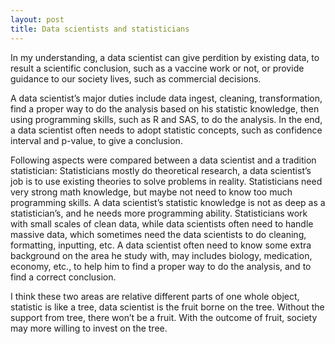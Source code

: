 ```yaml
---
layout: post
title: Data scientists and statisticians
---
```


In my understanding, a data scientist can give perdition by existing data, to result a scientific conclusion, such as a vaccine work or not, or provide guidance to our society lives, such as commercial decisions. 

A data scientist’s major duties include data ingest, cleaning, transformation, find a proper way to do the analysis based on his statistic knowledge, then using programming skills, such as R and SAS, to do the analysis. In the end, a data scientist often needs to adopt statistic concepts, such as confidence interval and p-value, to give a conclusion. 

Following aspects were compared between a data scientist and a tradition statistician:
Statisticians mostly do theoretical research, a data scientist’s job is to use existing theories to solve problems in reality.
Statisticians need very strong math knowledge, but maybe not need to know too much programming skills. A data scientist’s statistic knowledge is not as deep as a statistician’s, and he needs more programming ability.
Statisticians work with small scales of clean data, while data scientists often need to handle massive data, which sometimes need the data scientists to do cleaning, formatting, inputting, etc.
A data scientist often need to know some extra background on the area he study with, may includes biology, medication, economy, etc., to help him to find a proper way to do the analysis, and to find a correct conclusion.

I think these two areas are relative different parts of one whole object, statistic is like a tree, data scientist is the fruit borne on the tree. Without the support from tree, there won’t be a fruit. With the outcome of fruit, society may more willing to invest on the tree.

